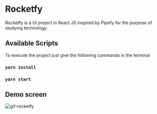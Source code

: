 # Rocketfy
Rocketfy is a UI project in React JS inspired by Pipefy for the purpose of studying technology.

## Available Scripts
To execute the project just give the following commands in the terminal

### `yarn install`
### `yarn start`

## Demo screen
 
![gif-rocketfy](https://user-images.githubusercontent.com/32379195/87995114-033e3d00-cac5-11ea-92e3-26e7d624126a.gif)
